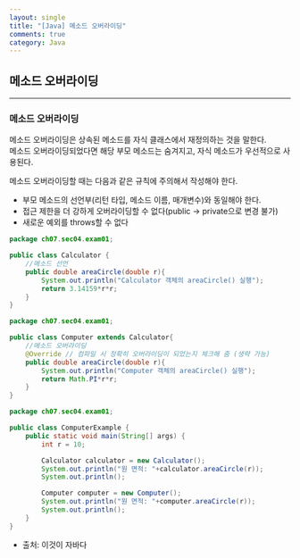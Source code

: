 ```yaml
---
layout: single
title: "[Java] 메소드 오버라이딩"
comments: true
category: Java
---
```


## 메소드 오버라이딩

---

### 메소드 오버라이딩
메소드 오버라이딩은 상속된 메소드를 자식 클래스에서 재정의하는 것을 말한다.<br>
메소드 오버라이딩되었다면 해당 부모 메소드는 숨겨지고, 자식 메소드가 우선적으로 사용된다.

메소드 오버라이딩할 때는 다음과 같은 규칙에 주의해서 작성해야 한다.
* 부모 메소드의 선언부(리턴 타입, 메소드 이름, 매개변수)와 동일해야 한다.
* 접근 제한을 더 강하게 오버라이딩할 수 없다(public → private으로 변경 불가)
* 새로운 예외를 throws할 수 없다


```java
package ch07.sec04.exam01;

public class Calculator {
    //메소드 선언
    public double areaCircle(double r){
        System.out.println("Calculator 객체의 areaCircle() 실행");
        return 3.14159*r*r;
    }
}

```

```java
package ch07.sec04.exam01;

public class Computer extends Calculator{
    //메소드 오버라이딩
    @Override // 컴파일 시 정확히 오버라이딩이 되었는지 체크해 줌 (생략 가능)
    public double areaCircle(double r){
        System.out.println("Computer 객체의 areaCircle() 실행");
        return Math.PI*r*r;
    }
}

```

```java
package ch07.sec04.exam01;

public class ComputerExample {
    public static void main(String[] args) {
        int r = 10;

        Calculator calculator = new Calculator();
        System.out.println("원 면적: "+calculator.areaCircle(r));
        System.out.println();

        Computer computer = new Computer();
        System.out.println("원 면적: "+computer.areaCircle(r));
        System.out.println();
    }
}


```

* 출처: 이것이 자바다